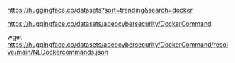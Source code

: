 
https://huggingface.co/datasets?sort=trending&search=docker

https://huggingface.co/datasets/adeocybersecurity/DockerCommand

wget https://huggingface.co/datasets/adeocybersecurity/DockerCommand/resolve/main/NLDockercommands.json


